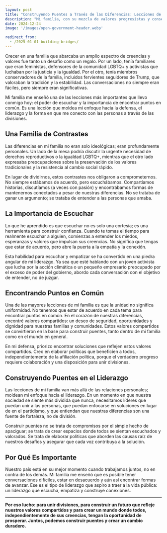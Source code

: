 ```yaml
---
layout: post
title: "Construyendo Puentes a Través de las Diferencias: Lecciones de Mi Familia"
description: "Mi familia, con su mezcla de valores progresistas y conservadores, me enseñó la importancia de escuchar y encontrar puntos en común. Esta habilidad para conectar con personas a través de las divisiones moldea mi enfoque hacia la defensa y el liderazgo."
date: 2024-12-24
image: '/images/open-government-header.webp'

redirect_from:
  - /2025-01-01-building-bridges/
---
```


Crecer en una familia que abarcaba un amplio espectro de creencias y valores fue tanto un desafío como un regalo. Por un lado, tenía familiares que eran feministas, defensores de la comunidad LGBTQ+ y activistas que luchaban por la justicia y la igualdad. Por el otro, tenía miembros conservadores de la familia, incluidos fervientes seguidores de Trump, que valoraban la tradición y la estabilidad. Las conversaciones no siempre eran fáciles, pero siempre eran significativas.

Mi familia me enseñó una de las lecciones más importantes que llevo conmigo hoy: el poder de escuchar y la importancia de encontrar puntos en común. Es una lección que moldea mi enfoque hacia la defensa, el liderazgo y la forma en que me conecto con las personas a través de las divisiones.

## Una Familia de Contrastes

Las diferencias en mi familia no eran solo ideológicas; eran profundamente personales. Un lado de la mesa podría discutir la urgente necesidad de derechos reproductivos o la igualdad LGBTQ+, mientras que el otro lado expresaba preocupaciones sobre la preservación de los valores tradicionales y la resistencia al cambio social rápido.

En lugar de dividirnos, estos contrastes nos obligaron a comprometernos. No siempre estábamos de acuerdo, pero escuchábamos. Compartíamos historias, discutíamos (a veces con pasión) y encontrábamos formas de mantenernos conectados a pesar de nuestras diferencias. No se trataba de ganar un argumento; se trataba de entender a las personas que amaba.

## La Importancia de Escuchar

Lo que he aprendido es que escuchar no es solo una cortesía; es una herramienta para construir confianza. Cuando te tomas el tiempo para realmente escuchar a alguien, comienzas a entender los miedos, esperanzas y valores que impulsan sus creencias. No significa que tengas que estar de acuerdo, pero abre la puerta a la empatía y la conexión.

Esta habilidad para escuchar y empatizar se ha convertido en una piedra angular de mi liderazgo. Ya sea que esté hablando con un joven activista que lucha por la acción climática o un pequeño empresario preocupado por el exceso de poder del gobierno, abordo cada conversación con el objetivo de entender, no de juzgar.

## Encontrando Puntos en Común

Una de las mayores lecciones de mi familia es que la unidad no significa uniformidad. No tenemos que estar de acuerdo en cada tema para encontrar puntos en común. En el corazón de nuestras diferencias, encontré valores compartidos: un deseo de seguridad, oportunidades y dignidad para nuestras familias y comunidades. Estos valores compartidos se convirtieron en la base para construir puentes, tanto dentro de mi familia como en el mundo en general.

En mi defensa, priorizo encontrar soluciones que reflejen estos valores compartidos. Creo en elaborar políticas que beneficien a todos, independientemente de la afiliación política, porque el verdadero progreso requiere colaboración y una disposición para unir divisiones.

## Construyendo Puentes en el Liderazgo

Las lecciones de mi familia van más allá de las relaciones personales; moldean mi enfoque hacia el liderazgo. En un momento en que nuestra sociedad se siente más dividida que nunca, necesitamos líderes que puedan unir a las personas, que puedan enfocarse en soluciones en lugar de en el partidismo, y que entiendan que nuestras diferencias son una fuente de fortaleza, no de división.

Construir puentes no se trata de compromisos por el simple hecho de apaciguar; se trata de crear espacios donde todos se sientan escuchados y valorados. Se trata de elaborar políticas que aborden las causas raíz de nuestros desafíos y asegurar que cada voz contribuya a la solución.

## Por Qué Es Importante

Nuestro país está en su mejor momento cuando trabajamos juntos, no en contra de los demás. Mi familia me enseñó que es posible tener conversaciones difíciles, estar en desacuerdo y aún así encontrar formas de avanzar. Ese es el tipo de liderazgo que aspiro a traer a la vida pública: un liderazgo que escucha, empatiza y construye conexiones.

---

**Por eso lucho: para unir divisiones, para construir un futuro que refleje nuestros valores compartidos y para crear un mundo donde todos, independientemente de sus creencias, tengan la oportunidad de prosperar. Juntos, podemos construir puentes y crear un cambio duradero.**